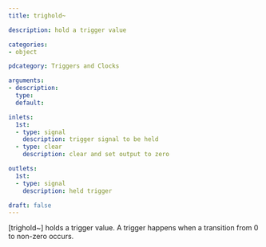 ```yaml
---
title: trighold~

description: hold a trigger value

categories:
- object

pdcategory: Triggers and Clocks

arguments:
- description:
  type:
  default:

inlets:
  1st:
  - type: signal
    description: trigger signal to be held
  - type: clear
    description: clear and set output to zero

outlets:
  1st:
  - type: signal
    description: held trigger

draft: false
---
```


[trighold~] holds a trigger value. A trigger happens when a transition from 0 to non-zero occurs.